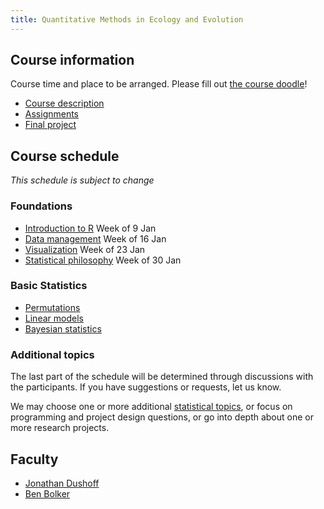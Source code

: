 ```yaml
---
title: Quantitative Methods in Ecology and Evolution
---
```


## Course information

Course time and place to be arranged. Please fill out [the course doodle](http://doodle.com/poll/wpes2zqbzsur36gz)!

-   [Course description](description.html)
-   [Assignments](assignments.html)
-   [Final project](project.html)

## Course schedule

_This schedule is subject to change_

### Foundations

-   [Introduction to R](Introduction_to_R.html) Week of 9 Jan
-   [Data management](Data_management.html) Week of 16 Jan
-   [Visualization](Visualization.html) Week of 23 Jan
-   [Statistical philosophy](Statistical_philosophy.html) Week of 30 Jan

### Basic Statistics

-   [Permutations](Permutations.html)
-   [Linear models](Linear_models.html)
-   [Bayesian statistics](Bayesian_statistics.html)

### Additional topics

The last part of the schedule will be determined through discussions
with the participants. If you have suggestions or requests, let us know.

We may choose one or more additional [statistical topics](topics.html), or focus on programming and project design questions, or go into depth about one or more research projects.


## Faculty

-   [Jonathan Dushoff](http://bio.mcmaster.ca/faculty/dushoff/dushoff.htm)
-   [Ben Bolker](http://www.math.mcmaster.ca/~bolker/)

